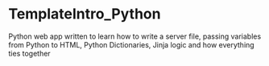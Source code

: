 # TemplateIntro_Python
Python web app written to learn how to write a server file, passing variables from Python to HTML, Python Dictionaries, Jinja logic and how everything ties together
